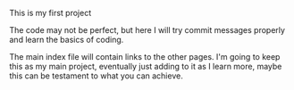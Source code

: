 This is my first project

The code may not be perfect, but here I will try commit messages properly and learn the basics of coding.

The main index file will contain links to the other pages.
I'm going to keep this as my main project, eventually just adding to it as I learn more, maybe this can be testament to what you can achieve.